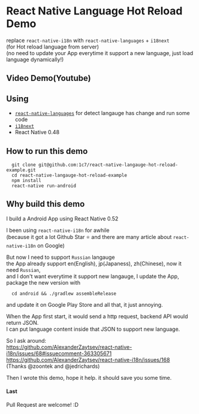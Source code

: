 # React Native Language Hot Reload Demo
replace `react-native-i18n` with `react-native-languages` + `i18next`        
(for Hot reload language from server)    
(no need to update your App everytime it support a new language, just load language dynamically!)     

## Video Demo(Youtube)


## Using 
* [`react-native-languages`](https://github.com/react-community/react-native-languages) for detect langauge has change and run some code
* [`i18next`](https://www.i18next.com/)
* React Native 0.48

## How to run this demo
```
  git clone git@github.com:1c7/react-native-langauge-hot-reload-example.git
  cd react-native-langauge-hot-reload-example
  npm install
  react-native run-android
```

## Why build this demo
I build a Android App using React Native 0.52     

I been using `react-native-i18n` for awhile      
(because it got a lot Github Star :star: and there are many article about `react-native-i18n` on Google)      

But now I need to support `Russian` langauge      
the App already support en(English), jp(Japaness), zh(Chinese), now it need `Russian`,     
and I don't want everytime it support new langauge, I update the App, package the new version with     
```
  cd android && ./gradlew assembleRelease
```
and update it on Google Play Store and all that, it just annoying.   

When the App first start, it would send a http request, backend API would return JSON.    
I can put language content inside that JSON to support new language.  

So I ask around:    
https://github.com/AlexanderZaytsev/react-native-i18n/issues/68#issuecomment-363305671   
https://github.com/AlexanderZaytsev/react-native-i18n/issues/168   
(Thanks @zoontek and @jedrichards)

Then I wrote this demo, hope it help. it should save you some time.   

#### Last
Pull Request are welcome! :D  